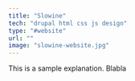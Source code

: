 ```yaml
---
title: "Slowine"
tech: "drupal html css js design"
type: "#website"
url: ""
image: "slowine-website.jpg"
---
```


This is a sample explanation. Blabla
